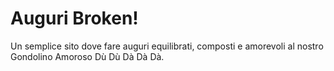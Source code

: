 # Auguri Broken! 

Un semplice sito dove fare auguri equilibrati, composti e amorevoli al nostro Gondolino Amoroso Dù Dù Dà Dà Dà.